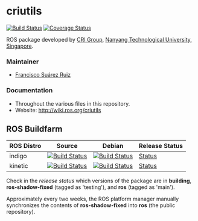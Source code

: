 # criutils
[![Build Status](https://travis-ci.org/crigroup/criutils.svg?branch=master)](https://travis-ci.org/crigroup/criutils) [![Coverage Status](https://coveralls.io/repos/github/crigroup/criutils/badge.svg)](https://coveralls.io/github/crigroup/criutils)

ROS package developed by [CRI Group](http://www.ntu.edu.sg/home/cuong/),
[Nanyang Technological University, Singapore](http://www.ntu.edu.sg).

### Maintainer
* [Francisco Suárez Ruiz](http://fsuarez6.github.io)

### Documentation
* Throughout the various files in this repository.
* Website: http://wiki.ros.org/criutils

## ROS Buildfarm

ROS Distro | Source | Debian | Release Status
---------- | ------ | ------ | --------------
indigo | [![Build Status](http://build.ros.org/buildStatus/icon?job=Isrc_uT__criutils__ubuntu_trusty__source)](http://build.ros.org/job/Isrc_uT__criutils__ubuntu_trusty__source) | [![Build Status](http://build.ros.org/buildStatus/icon?job=Ibin_uT64__criutils__ubuntu_trusty_amd64__binary)](http://build.ros.org/job/Ibin_uT64__criutils__ubuntu_trusty_amd64__binary) | <a href="http://repositories.ros.org/status_page/ros_indigo_default.html?q=criutils">Status</a>
kinetic | [![Build Status](http://build.ros.org/buildStatus/icon?job=Ksrc_uX__criutils__ubuntu_xenial__source)](http://build.ros.org/job/Ksrc_uX__criutils__ubuntu_xenial__source/) | [![Build Status](http://build.ros.org/buildStatus/icon?job=Kbin_uX64__criutils__ubuntu_xenial_amd64__binary)](http://build.ros.org/job/Kbin_uX64__criutils__ubuntu_xenial_amd64__binary/) | <a href="http://repositories.ros.org/status_page/ros_kinetic_default.html?q=criutils">Status</a>

Check in the *release status* which versions of the package are in **building**, **ros-shadow-fixed**
(tagged as 'testing'), and **ros** (tagged as 'main').

Approximately every two weeks, the ROS platform manager manually synchronizes
the contents of **ros-shadow-fixed** into **ros** (the public repository).
